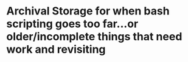# Archival Storage for when bash scripting goes too far...or older/incomplete things that need work and revisiting
